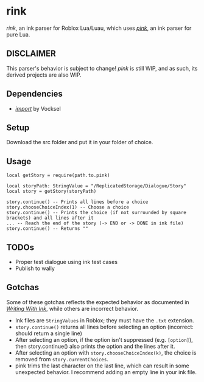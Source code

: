 # rink

*rink*, an ink parser for Roblox Lua/Luau, which uses [*pink*](https://github.com/premek/pink/tree/main), an ink parser for pure Lua. 

## DISCLAIMER
This parser's behavior is subject to change! *pink* is still WIP, and as such, its derived projects are also WIP.

## Dependencies
- [*import*](https://github.com/vocksel/import) by Vocksel

## Setup

Download the src folder and put it in your folder of choice.

## Usage

```
local getStory = require(path.to.pink)

local storyPath: StringValue = "/ReplicatedStorage/Dialogue/Story"
local story = getStory(storyPath)

story.continue() -- Prints all lines before a choice
story.chooseChoiceIndex(1) -- Choose a choice
story.continue() -- Prints the choice (if not surrounded by square brackets) and all lines after it
... -- Reach the end of the story (-> END or -> DONE in ink file)
story.continue() -- Returns ""
```

## TODOs

- Proper test dialogue using ink test cases
- Publish to wally

## Gotchas

Some of these gotchas reflects the expected behavior as documented in [*Writing With Ink*](https://github.com/inkle/ink/blob/master/Documentation/WritingWithInk.md), while others are incorrect behavior.

- Ink files are `StringValues` in Roblox; they must have the `.txt` extension.
- `story.continue()` returns all lines before selecting an option (incorrect: should return a single line)
- After selecting an option, if the option isn't suppressed (e.g. `[option]`), then story.continue() also prints the option and the lines after it.
- After selecting an option with `story.chooseChoiceIndex(k)`, the choice is removed from `story.currentChoices`.
- pink trims the last character on the last line, which can result in some unexpected behavior. I recommend adding an empty line in your ink file.
